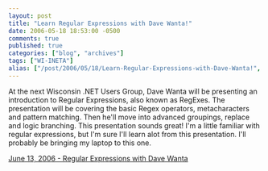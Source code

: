 ```yaml
---
layout: post
title: "Learn Regular Expressions with Dave Wanta!"
date: 2006-05-18 18:53:00 -0500
comments: true
published: true
categories: ["blog", "archives"]
tags: ["WI-INETA"]
alias: ["/post/2006/05/18/Learn-Regular-Expressions-with-Dave-Wanta!", "/post/2006/05/18/learn-regular-expressions-with-dave-wanta!"]
---
```

<!-- more -->
<p>At the next Wisconsin .NET Users Group, Dave Wanta will be presenting an introduction to Regular Expressions, also known as RegExes. The presentation will be covering the basic Regex operators, metacharacters and pattern matching. Then he'll move into advanced groupings, replace and logic branching. This presentation sounds great! I'm a little familiar with regular expressions, but I'm sure I'll learn alot from this presentation. I'll probably be bringing my laptop to this one.</p>
<p><a href="http://www.wi-ineta.org/DesktopDefault.aspx?tabid=23">June 13, 2006 - Regular Expressions with Dave Wanta</a></p>
